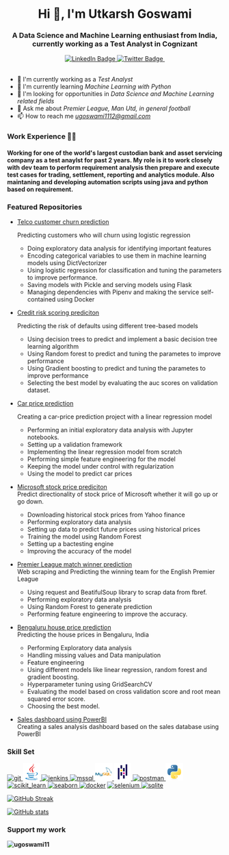 <h1 align="center">Hi 👋, I'm Utkarsh Goswami</h1>
<h3 align="center">A Data Science and Machine Learning enthusiast from India, currently working as a Test Analyst in Cognizant</h3>
<div id="badges" align="center">
  <a href="https://www.linkedin.com/in/ugoswami11/">
    <img src="https://img.shields.io/badge/LinkedIn-blue?style=for-the-badge&logo=linkedin&logoColor=white" alt="LinkedIn Badge"/>
  </a>
  <a href="https://twitter.com/ugoswami11/">
    <img src="https://img.shields.io/badge/Twitter-blue?style=for-the-badge&logo=twitter&logoColor=white" alt="Twitter Badge"/>
  </a>
  <!-- <a href="https://akashkumar-404.github.io/akashkumargupta.github.io">
    <img src="https://static.wixstatic.com/media/809fa5_c02c7069a7f246ed986e103ade08b3d1~mv2.gif" width="100" height="40" alt="Portfolio"/>
  </a> -->
  <img src="https://komarev.com/ghpvc/?username=ugoswami11&style=flat-square&color=blue" alt=""/>
</div>
<br>

- 💼 I'm currently working as a *Test Analyst*
- 🌱 I'm currently learning *Machine Learning with Python*
- 🧐 I'm looking for opportunities in *Data Science and Machine Learning related fields*
- 💬 Ask me about *Premier League, Man Utd, in general football*
- 📫 How to reach me *ugoswami1112@gmail.com*

<h3><b>Work Experience 👨‍💻</b></h3>
<h4 align="left">Working for one of the world's largest custodian bank and asset servicing company as a test anaylst for past 2 years. My role is it to work closely with dev team to perform requirement analysis then prepare and execute test cases for trading, settlement, reporting and analytics module. Also maintaning and developing automation scripts using java and python based on requirement.</h4>


<h3><b>Featured Repositories</b></h3>

- <a href="https://github.com/ugoswami11/ml-course-bootcamp/tree/main/telco-churn-prediction">Telco customer churn prediction</a><br>

  Predicting customers who will churn using logistic regression
  -  Doing exploratory data analysis for identifying important features
  -  Encoding categorical variables to use them in machine learning models using DictVectorizer
  -  Using logistic regression for classification and tuning the parameters to improve performance.
  - Saving models with Pickle and serving models using Flask
  - Managing dependencies with Pipenv and making the service self-contained using Docker

- <a href="https://github.com/ugoswami11/ml-course-bootcamp/blob/main/notebooks/credit-risk-scoring.ipynb"> Credit risk scoring prediciton</a><br>

  Predicting the risk of defaults using different tree-based models
  - Using decision trees to predict and implement a basic decision tree learning algorithm
  - Using Random forest to predict and tuning the parametes to improve performance
  - Using Gradient boosting to predict and tuning the parametes to improve performance
  - Selecting the best model by evaluating the auc scores on validation dataset. 

- <a href="https://github.com/ugoswami11/ml-course-bootcamp/blob/main/notebooks/car-price.ipynb"> Car price prediction</a><br>

  Creating a car-price prediction project with a linear regression model
  -  Performing an initial exploratory data analysis with Jupyter notebooks.
  -  Setting up a validation framework
  -  Implementing the linear regression model from scratch
  -  Performing simple feature engineering for the model
  -  Keeping the model under control with regularization
  -  Using the model to predict car prices

- <a href="https://github.com/ugoswami11/stock-price-prediction-python">Microsoft stock price prediciton</a><br>
  Predict directionality of stock price of Microsoft whether it will go up or go down.
  - Downloading historical stock prices from Yahoo finance
  - Performing exploratory data analysis
  - Setting up data to predict future prices using historical prices
  - Training the model using Random Forest
  - Setting up a bactesting engine 
  - Improving the accuracy of the model
- <a href="https://github.com/ugoswami11/epl-match-winner-prediction"> Premier League match winner prediction</a><br>
  Web scraping and Predicting the winning team for the English Premier League
  - Using request and BeatifulSoup library to scrap data from fbref.
  - Performing exploratory data analysis
  - Using Random Forest to generate prediction
  - Performing feature engineering to improve the accuracy.

- <a href="https://github.com/ugoswami11/Bengaluru-house-price-prediction"> Bengaluru house price prediction</a><br>
  Predicting the house prices in Bengaluru, India
  - Performing Exploratory data analysis
  - Handling missing values and Data manipulation 
  - Feature engineering 
  - Using different models like linear regression, random forest and gradient boosting.
  - Hyperparameter tuning using GridSearchCV
  - Evaluating the model based on cross validation score and root mean squared error score.
  - Choosing the best model.
- <a href="https://github.com/ugoswami11/sales-dashboard-powerbi">Sales dashboard using PowerBI</a><br>
  Creating a sales analysis dashboard based on the sales database using PowerBI




<!-- <h3 align="left">Connect with me:</h3>
<p align="left">
<a href="https://twitter.com/ugoswami11" target="blank"><img align="center" src="https://raw.githubusercontent.com/rahuldkjain/github-profile-readme-generator/master/src/images/icons/Social/twitter.svg" alt="ugoswami11" height="30" width="40" /></a>
<a href="https://www.linkedin.com/in/ugoswami11"><img align="center" src="https://www.svgrepo.com/show/110195/linkedin.svg" alt="ugoswami11" height="30" width="40"/></a>
<a href="https://www.instagram.com/ugoswami11/"><img align="center" src="https://www.svgrepo.com/show/13639/instagram.svg" alt="ugoswami11" height="30" width="40"/></a>
</p> -->

<h3><b>Skill Set</b></h3>
<p align="left"> <a href="https://git-scm.com/" target="_blank" rel="noreferrer"> <img src="https://www.vectorlogo.zone/logos/git-scm/git-scm-icon.svg" alt="git" width="40" height="40"/> </a> <a href="https://www.java.com" target="_blank" rel="noreferrer"> <img src="https://raw.githubusercontent.com/devicons/devicon/master/icons/java/java-original.svg" alt="java" width="40" height="40"/> </a> <a href="https://www.jenkins.io" target="_blank" rel="noreferrer"> <img src="https://www.vectorlogo.zone/logos/jenkins/jenkins-icon.svg" alt="jenkins" width="40" height="40"/> </a> <a href="https://www.microsoft.com/en-us/sql-server" target="_blank" rel="noreferrer"> <img src="https://www.svgrepo.com/show/303229/microsoft-sql-server-logo.svg" alt="mssql" width="40" height="40"/> </a> <a href="https://www.mysql.com/" target="_blank" rel="noreferrer"> <img src="https://raw.githubusercontent.com/devicons/devicon/master/icons/mysql/mysql-original-wordmark.svg" alt="mysql" width="40" height="40"/> </a> <a href="https://pandas.pydata.org/" target="_blank" rel="noreferrer"> <img src="https://raw.githubusercontent.com/devicons/devicon/2ae2a900d2f041da66e950e4d48052658d850630/icons/pandas/pandas-original.svg" alt="pandas" width="40" height="40"/> </a> <a href="https://postman.com" target="_blank" rel="noreferrer"> <img src="https://www.vectorlogo.zone/logos/getpostman/getpostman-icon.svg" alt="postman" width="40" height="40"/> </a> <a href="https://www.python.org" target="_blank" rel="noreferrer"> <img src="https://raw.githubusercontent.com/devicons/devicon/master/icons/python/python-original.svg" alt="python" width="40" height="40"/> </a> <a href="https://scikit-learn.org/" target="_blank" rel="noreferrer"> <img src="https://upload.wikimedia.org/wikipedia/commons/0/05/Scikit_learn_logo_small.svg" alt="scikit_learn" width="40" height="40"/> </a> <a href="https://seaborn.pydata.org/" target="_blank" rel="noreferrer"> <img src="https://seaborn.pydata.org/_images/logo-mark-lightbg.svg" alt="seaborn" width="40" height="40"/> </a> 
<a href="https://www.docker.com/">
<img src="https://www.svgrepo.com/show/331370/docker.svg" alt="docker" width="40" height="40"/></a>
<a href="https://www.selenium.dev" target="_blank" rel="noreferrer"> <img src="https://raw.githubusercontent.com/detain/svg-logos/780f25886640cef088af994181646db2f6b1a3f8/svg/selenium-logo.svg" alt="selenium" width="40" height="40"/> </a> <a href="https://www.sqlite.org/" target="_blank" rel="noreferrer"> <img src="https://www.vectorlogo.zone/logos/sqlite/sqlite-icon.svg" alt="sqlite" width="40" height="40"/> </a> </p>

<!-- [![GitHub Streak](https://streak-stats.demolab.com?user=ugoswami11&theme=tokyonight)](https://git.io/streak-stats) -->

<!-- https://github-readme-streak-stats.herokuapp.com/?user=ugoswami11 -->
[![GitHub Streak](http://github-readme-streak-stats.herokuapp.com/?user=ugoswami11&theme=tokyonight)](https://git.io/streak-stats)

[![GitHub stats](https://github-readme-stats.vercel.app/api?username=ugoswami11&theme=tokyonight)](https://github.com/ugoswami11/github-readme-stats)

<h3><b>Support my work</h3>
<p><a href="https://www.buymeacoffee.com/ugoswami11"> <img align="left" src="https://cdn.buymeacoffee.com/buttons/v2/default-yellow.png" height="50" width="210" alt="ugoswami11" /></a></p><br><br>